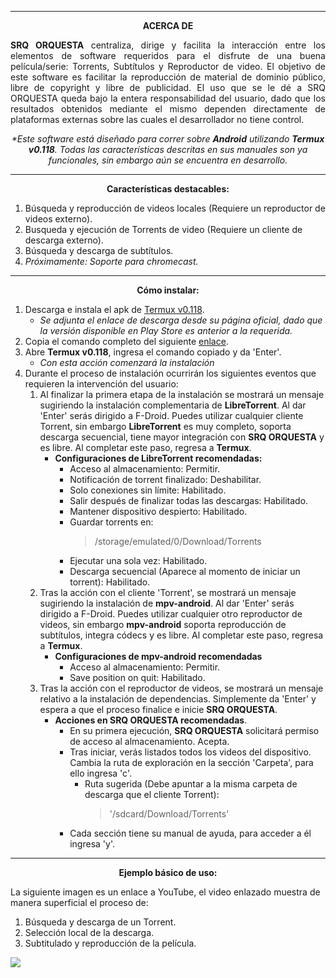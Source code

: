 ___
<p align="center"><b>ACERCA DE</b></p>  

<p align="justify"><b>SRQ ORQUESTA</b> centraliza, dirige y facilita la interacción entre los elementos de software requeridos para el disfrute de una buena película/serie: Torrents, Subtítulos y Reproductor de video. El objetivo de este software es facilitar la reproducción de material de dominio público, libre de copyright y libre de publicidad. El uso que se le dé a SRQ ORQUESTA queda bajo la entera responsabilidad del usuario, dado que los resultados obtenidos mediante el mismo dependen directamente de plataformas externas sobre las cuales el desarrollador no tiene control.</p>  

<p align="center"><i>*Este software está diseñado para correr sobre <b>Android</b> utilizando <b>Termux v0.118</b>. Todas las características descritas en sus manuales son ya funcionales, sin embargo aún se encuentra en desarrollo.</i></p>

___

<p align="center"><b>Características destacables:</b></p>  

1. Búsqueda y reproducción de videos locales (Requiere un reproductor de videos externo).  
2. Busqueda y ejecución de Torrents de video (Requiere un cliente de descarga externo).  
3. Búsqueda y descarga de subtítulos.  
4. *Próximamente: Soporte para chromecast.*  

___

<p align="center"><b>Cómo instalar:</b></p>  

1. Descarga e instala el apk de [Termux v0.118](https://f-droid.org/repo/com.termux_1000.apk).  
    * *Se adjunta el enlace de descarga desde su página oficial, dado que la versión disponible en Play Store es anterior a la requerida.*  
2. Copia el comando completo del siguiente [enlace](https://raw.githubusercontent.com/8XA/srq-orquesta/master/installation_commands.txt).  
3. Abre **Termux v0.118**, ingresa el comando copiado y da 'Enter'.
    * *Con esta acción comenzará la instalación*  
4. Durante el proceso de instalación ocurrirán los siguientes eventos que requieren la intervención del usuario:
    1. Al finalizar la primera etapa de la instalación se mostrará un mensaje sugiriendo la instalación complementaria de **LibreTorrent**. Al dar 'Enter' serás dirigido a F-Droid. Puedes utilizar cualquier cliente Torrent, sin embargo **LibreTorrent** es muy completo, soporta descarga secuencial, tiene mayor integración con **SRQ ORQUESTA** y es libre. Al completar este paso, regresa a **Termux**.  
        * **Configuraciones de LibreTorrent recomendadas:**  
            * Acceso al almacenamiento: Permitir.  
            * Notificación de torrent finalizado: Deshabilitar.  
            * Solo conexiones sin límite: Habilitado.  
            * Salir después de finalizar todas las descargas: Habilitado.  
            * Mantener dispositivo despierto: Habilitado.  
            * Guardar torrents en:  
                > /storage/emulated/0/Download/Torrents  
            * Ejecutar una sola vez: Habilitado.  
            * Descarga secuencial (Aparece al momento de iniciar un torrent): Habilitado.  
    3. Tras la acción con el cliente 'Torrent', se mostrará un mensaje sugiriendo la instalación de **mpv-android**. Al dar 'Enter' serás dirigido a F-Droid. Puedes utilizar cualquier otro reproductor de videos, sin embargo **mpv-android** soporta reproducción de subtítulos, integra códecs y es libre. Al completar este paso, regresa a **Termux**.  
        * **Configuraciones de mpv-android recomendadas**  
            * Acceso al almacenamiento: Permitir.  
            * Save position on quit: Habilitado.  
    5. Tras la acción con el reproductor de videos, se mostrará un mensaje relativo a la instalación de dependencias. Simplemente da 'Enter' y espera a que el proceso finalice e inicie **SRQ ORQUESTA**. 
        * **Acciones en SRQ ORQUESTA recomendadas**.
            * En su primera ejecución, **SRQ ORQUESTA** solicitará permiso de acceso al almacenamiento. Acepta.  
            * Tras iniciar, verás listados todos los videos del dispositivo. Cambia la ruta de exploración en la sección 'Carpeta', para ello ingresa 'c'.  
                * Ruta sugerida (Debe apuntar a la misma carpeta de descarga que el cliente Torrent):  
                    >'/sdcard/Download/Torrents'
            * Cada sección tiene su manual de ayuda, para acceder a él ingresa 'y'.  
  
---

<p align="center"><b>Ejemplo básico de uso:</b></p>  
  
La siguiente imagen es un enlace a YouTube, el video enlazado muestra de manera superficial el proceso de:  

1. Búsqueda y descarga de un Torrent.  
2. Selección local de la descarga.  
3. Subtitulado y reproducción de la película.  
  
[![](https://img.youtube.com/vi/ybCUnPuAA_Q/maxresdefault.jpg)](https://youtu.be/ybCUnPuAA_Q)


